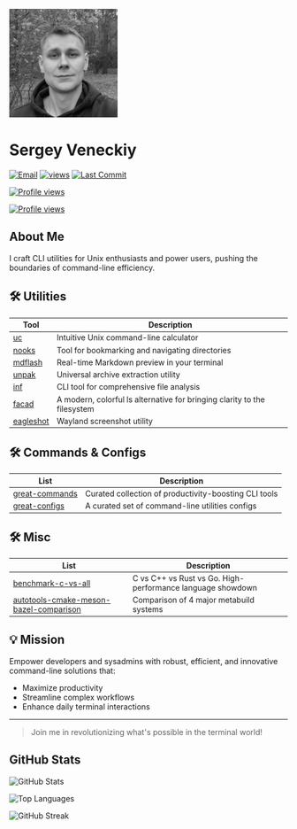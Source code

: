 ![github_photo](github_photo.jpg)

# Sergey Veneckiy

[![Email](https://img.shields.io/badge/Email-Contact%20Me-f5b836?style=flat-square&logo=gmail&logoColor=f5b836)](mailto:s.venetsky@gmail.com)
[![views](https://img.shields.io/github/watchers/yellow-footed-honeyguide/yellow-footed-honeyguide?style=flat-square&color=f5b836&label=Profile%20views&logo=github&logoColor=f5b836)](https://github.com/yellow-footed-honeyguide)
[![Last Commit](https://img.shields.io/github/last-commit/yellow-footed-honeyguide/yellow-footed-honeyguide?style=flat-square&color=f5b836&label=Last%20commit&logo=git&logoColor=f5b836)](https://github.com/yellow-footed-honeyguide)


[![Profile views](https://komarev.com/ghpvc/?username=yellow-footed-honeyguide&label=Profile%20views&color=f5b836&style=flat-square)](https://github.com/yellow-footed-honeyguide)

[![Profile views](https://komarev.com/ghpvc/?username=yellow-footed-honeyguide?style=flat-square&color=f5b836&label=Profile%20views&logo=github&logoColor=f5b836)](https://github.com/yellow-footed-honeyguide)

## About Me

I craft CLI utilities for Unix enthusiasts and power users, pushing the boundaries of command-line efficiency.


## 🛠️ Utilities

| Tool | Description |
|------|-------------|
| [uc](https://github.com/yellow-footed-honeyguide/uc) | Intuitive Unix command-line calculator |
| [nooks](https://github.com/yellow-footed-honeyguide/nooks) | Tool for bookmarking and navigating directories |
| [mdflash](https://github.com/yellow-footed-honeyguide/mdflash) | Real-time Markdown preview in your terminal |
| [unpak](https://github.com/yellow-footed-honeyguide/unpak) | Universal archive extraction utility |
| [inf](https://github.com/yellow-footed-honeyguide/inf) | CLI tool for comprehensive file analysis  |
| [facad](https://github.com/yellow-footed-honeyguide/facad) | A modern, colorful ls alternative for bringing clarity to the filesystem |
| [eagleshot](https://github.com/yellow-footed-honeyguide/eagleshot) | Wayland screenshot utility |

## 🛠️ Commands & Configs
| List        | Description |
|-------------|-------------|
| [great-commands](https://github.com/yellow-footed-honeyguide/great-commands)| Curated collection of productivity-boosting CLI tools |
| [great-configs](https://github.com/yellow-footed-honeyguide/great-configs)  | A curated set of command-line utilities configs |

## 🛠️ Misc
| List        | Description |
|-------------|-------------|
| [benchmark-c-vs-all](https://github.com/yellow-footed-honeyguide/benchmark-c-vs-all)| C vs C++ vs Rust vs Go. High-performance language showdown |
| [autotools-cmake-meson-bazel-comparison](https://github.com/yellow-footed-honeyguide/autotools-cmake-meson-bazel-comparison) | Comparison of 4 major metabuild systems |


## 💡 Mission

Empower developers and sysadmins with robust, efficient, and innovative command-line solutions that:

- Maximize productivity
- Streamline complex workflows
- Enhance daily terminal interactions

---

> Join me in revolutionizing what's possible in the terminal world!


## GitHub Stats

![GitHub Stats](https://github-readme-stats.vercel.app/api?username=yellow-footed-honeyguide&show_icons=true&count_private=true&theme=default&bg_color=ffffff&title_color=163852&text_color=163852&icon_color=f5b836&border_color=f5b836&border_radius=10&card_width=495&custom_title=Honeyguide%20Pixel%20Forge&stat_color=163852&rank_icon=163852&ring_color=f5b836)


![Top Languages](https://github-readme-stats.vercel.app/api/top-langs/?username=yellow-footed-honeyguide&layout=compact&theme=default&title_color=163852&text_color=163852&bg_color=ffffff&border_color=163852&border_radius=10&card_width=495)


![GitHub Streak](https://github-readme-streak-stats.herokuapp.com/?user=yellow-footed-honeyguide&theme=default&background=ffffff&border=163852&ring=f5b836&fire=f5b836&currStreakNum=163852&sideNums=163852&currStreakLabel=163852&sideLabels=163852&dates=163852)


<!-- ![Activity Graph](https://github-readme-activity-graph.vercel.app/graph?username=yellow-footed-honeyguide&bg_color=ffffff&color=163852&line=163852&point=f5b836&area_color=163852&area=true&hide_border=false&custom_title=GitHub%20Contribution%20Graph) -->


